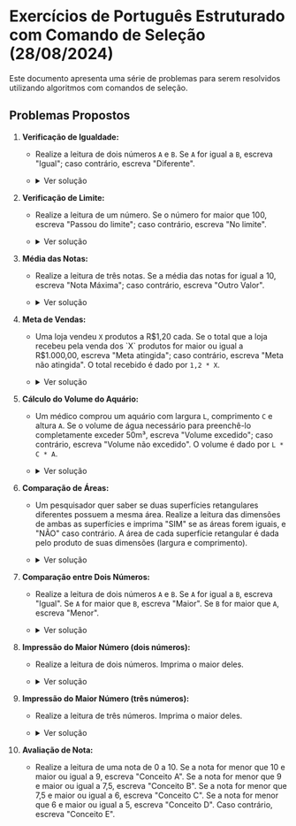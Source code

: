 # Exercícios de Português Estruturado com Comando de Seleção (28/08/2024)

Este documento apresenta uma série de problemas para serem resolvidos utilizando algoritmos com comandos de seleção.

## Problemas Propostos

1. **Verificação de Igualdade:**
    - Realize a leitura de dois números `A` e `B`. Se `A` for igual a `B`, escreva "Igual"; caso contrário, escreva "Diferente".
    - <details>
        <summary>Ver solução</summary>

        ```pascal
        // Exemplo de código no VisuAlg
        Algoritmo "semnome"

        var 
            a, b: inteiro

        inicio
            escreval ("Digite o valor para A e B")
            leia(a, b)
            se (a = b) entao
                escreval ("A e B são Iguais")
            senao
                escreval ("A e B são Diferentes")
            fimse

        fimalgoritmo
        ```
    </details>

2. **Verificação de Limite:**
    - Realize a leitura de um número. Se o número for maior que 100, escreva "Passou do limite"; caso contrário, escreva "No limite".
    - <details>
        <summary>Ver solução</summary>

        ```pascal
        // Exemplo de código no VisuAlg
        Algoritmo "semnome"

        var
            numero: inteiro

        inicio
            escreva("Digite um número: ")
            leia(numero)

            se (numero > 100) entao
                escreval("Passou do limite")
            senao
                escreval("No limite")
            fimse

        fimalgoritmo
        ```
    </details>

3. **Média das Notas:**
    - Realize a leitura de três notas. Se a média das notas for igual a 10, escreva "Nota Máxima"; caso contrário, escreva "Outro Valor".
    - <details>
        <summary>Ver solução</summary>

        ```pascal
        // Exemplo de código no VisuAlg
        Algoritmo "semnome"

        var 
            a, b, c, media: real

        inicio
            escreval ("Digite suas três notas")
            leia (a, b, c)

            media <- (a + b + c) / 3

            se (media = 10) então
                escreval ("Nota Maxima")
            senao
                escreval ("Outro Valor")
            fimse

        fimalgoritmo
        ```
    </details>

4. **Meta de Vendas:**
    - Uma loja vendeu `X` produtos a R$1,20 cada. Se o total que a loja recebeu pela venda dos `X` produtos for maior ou igual a R$1.000,00, escreva "Meta atingida"; caso contrário, escreva "Meta não atingida". O total recebido é dado por `1,2 * X`.
    - <details>
        <summary>Ver solução</summary>

        ```pascal
        // Exemplo de código no VisuAlg
        Algoritmo "semnome"

        var
            X, total: real

        inicio
            escreva("Digite a quantidade de produtos vendidos (X): ")
            leia(X)

            total <- 1.2 * X

            se (total >= 1000.00) entao
                escreval("Meta atingida")
            senao
                escreval("Meta não atingida")
            fimse

        fimalgoritmo
        ```
    </details>

5. **Cálculo do Volume do Aquário:**
    - Um médico comprou um aquário com largura `L`, comprimento `C` e altura `A`. Se o volume de água necessário para preenchê-lo completamente exceder 50m³, escreva "Volume excedido"; caso contrário, escreva "Volume não excedido". O volume é dado por `L * C * A`.
    - <details>
        <summary>Ver solução</summary>

        ```pascal
        // Exemplo de código no VisuAlg
        Algoritmo "semnome"

        var 
            l, c, a, v: real

        inicio
            escreval ("Digite as dimensões do aquario (largura, comprimento, altura): ")
            leia (l, c, a)

            v <- l * c * a
        
            se (v > 50) entao
                escreval ("Volume excedido")
            senao
                escreval ("Volume não excedido")
            fimse
        fimalgoritmo
        ```
    </details>

6. **Comparação de Áreas:**
    - Um pesquisador quer saber se duas superfícies retangulares diferentes possuem a mesma área. Realize a leitura das dimensões de ambas as superfícies e imprima "SIM" se as áreas forem iguais, e "NÃO" caso contrário. A área de cada superfície retangular é dada pelo produto de suas dimensões (largura e comprimento).
    - <details>
        <summary>Ver solução</summary>

        ```pascal
        // Exemplo de código no VisuAlg
        Algoritmo "semnome"

        var
            largura1, comprimento1, largura2, comprimento2, area1, area2: real

        inicio
            escreva("Digite a largura e o comprimento da primeira superfície: ")
            leia(largura1, comprimento1)

            escreva("Digite a largura e o comprimento da segunda superfície: ")
            leia(largura2, comprimento2)

            area1 <- largura1 * comprimento1
            area2 <- largura2 * comprimento2

            se (area1 = area2) entao
                escreval("SIM")
            senao
                escreval("NÃO")
            fimse

        fimalgoritmo
        ```
    </details>

7. **Comparação entre Dois Números:**
    - Realize a leitura de dois números `A` e `B`. Se `A` for igual a `B`, escreva "Igual". Se `A` for maior que `B`, escreva "Maior". Se `B` for maior que `A`, escreva "Menor".
    - <details>
        <summary>Ver solução</summary>

        ```pascal
        // Exemplo de código no VisuAlg
        Algoritmo "semnome"

        var 
            a, b: inteiro

        inicio
            escreval ("Escreva os valor de A e B")
            leia (a, b)
        
            se (a = b) entao
                escreval ("Igual")
            senao
                se (a > b) então
                    escreval ("Maior")
                senao
                    escreval ("Menor")
                fimse
            fimse

        fimalgoritmo
        ```
    </details>

8. **Impressão do Maior Número (dois números):**
    - Realize a leitura de dois números. Imprima o maior deles.
    - <details>
        <summary>Ver solução</summary>

        ```pascal
        // Exemplo de código no VisuAlg
        Algoritmo "semnome"

        var
            numero1, numero2: inteiro

        inicio
            escreva("Digite o primeiro número: ")
            leia(numero1)

            escreva("Digite o segundo número: ")
            leia(numero2)

            se (numero1 > numero2) entao
                escreval("O maior número é: ", numero1)
            senao
                escreval("O maior número é: ", numero2)
            fimse

        fimalgoritmo
        ```
    </details>

9. **Impressão do Maior Número (três números):**
    - Realize a leitura de três números. Imprima o maior deles.
    - <details>
        <summary>Ver solução</summary>

        ```pascal
        // Exemplo de código no VisuAlg
        Algoritmo "semnome"

        var 
            a, b, c: real

        inicio
            escreval ("Escreva os valor de A, B e C")
            leia (a, b, c)

            // Verificar o maior valor
            se (a > b) e (a > c) entao
                escreval ("O maior valor é A, que é: ", a)
        
            senao
                se (b > a) e (b > c) entao
                    escreval ("O maior valor é B, que é: ", b)
                senao
                    escreval("O maior valor é C, que é: ", c)
                fimse
            fimse

        fimalgoritmo
        ```
    </details>

10. **Avaliação de Nota:**
    - Realize a leitura de uma nota de 0 a 10. Se a nota for menor que 10 e maior ou igual a 9, escreva "Conceito A". Se a nota for menor que 9 e maior ou igual a 7,5, escreva "Conceito B". Se a nota for menor que 7,5 e maior ou igual a 6, escreva "Conceito C". Se a nota for menor que 6 e maior ou igual a 5, escreva "Conceito D". Caso contrário, escreva "Conceito E".

